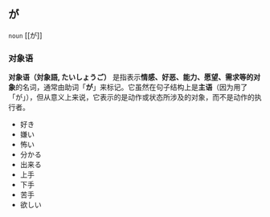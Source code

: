 ## が

`noun` [[が]]

### 对象语

**对象语（対象語, たいしょうご）** 是指表示**情感、好恶、能力、愿望、需求等的对象**的名词，通常由助词「**が**」来标记。它虽然在句子结构上是**主语**（因为用了「が」），但从意义上来说，它表示的是动作或状态所涉及的对象，而不是动作的执行者。

- 好き
- 嫌い
- 怖い
- 分かる
- 出来る
- 上手
- 下手
- 苦手
- 欲しい

